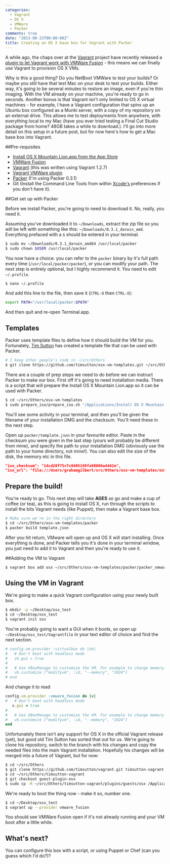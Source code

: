 ```yaml
---
categories:
  - Vagrant
  - OS X
  - VMWare
  - Packer
comments: true
date: "2013-08-23T00:00:00Z"
title: Creating an OS X base box for Vagrant with Packer
---
```


A while ago, the chaps over at the [Vagrant](http://www.vagrantup.com/) project have recently released a [plugin to let Vagrant work with VMWare Fusion](http://www.vagrantup.com/vmware) - this means we can finally use Vagrant to provision OS X VMs.

Why is this a good thing? Do you NetBoot VMWare to test your builds? Or maybe you still have that test Mac on your desk to test your builds. Either way, it's going to be several minutes to restore an image, even if you're thin imaging. With the VM already on your machine, you're ready to go in seconds. Another bonus is that Vagrant isn't only limited to OS X virtual machines - for example, I have a Vagrant configuration that spins up an Ubuntu box configured as a Munki server, with a copy of my repository on an external drive. This allows me to test deployments from anywhere, with everything local to my Mac (have you ever tried testing a Final Cut Studio package from home? 48GB takes a while to download.). I'll go into more detail on this setup in a future post, but for now here's how to get a Mac base box into Vagrant.<!--more-->

##Pre-requisites

- [Install OS X Mountain Lion.app from the App Store](https://itunes.apple.com/gb/app/os-x-mountain-lion/id537386512?mt=12)
- [VMWare Fusion](http://www.vmware.com/products/fusion/overview.html)
- [Vagrant](http://downloads.vagrantup.com/) (this was written using Vagrant 1.2.7)
- [Vagrant VMWare plugin](http://www.vagrantup.com/vmware)
- [Packer](http://www.packer.io/downloads.html) (I'm using Packer 0.3.1)
- Git (Install the Command Line Tools from within [Xcode's](https://itunes.apple.com/gb/app/xcode/id497799835?mt=12) preferences if you don't have it).

##Get set up with Packer

Before we install Packer, you're going to need to download it. No, really, you need it.

Assuming you've downloaded it to `~/Downloads`, extract the zip file so you will be left with something like this: `~/Downloads/0.3.1_darwin_amd`. Everything prefaced with a `$` should be entered in your terminal.

```bash
$ sudo mv ~/Downloads/0.3.1_darwin_amd64 /usr/local/packer
$ sudo chown $USER /usr/local/packer
```

You now have a choice: you can refer to the `packer` binary by it's full path every time (`/usr/local/packer/packer`), or you can modify your path. The next step is entirely optional, but I highly recommend it. You need to edit `~/.profile`.

```bash
$ nano ~/.profile
```

And add this line to the file, then save it (`CTRL-O` then `CTRL-X`):

```bash
export PATH="/usr/local/packer:$PATH"
```

And then quit and re-open Terminal.app.

## Templates

Packer uses template files to define how it should build the VM for you. Fortunately, [Tim Sutton](http://macops.ca) has created a template file that can be used with Packer.

```bash
# I keep other people's code in ~/src/Others
$ git clone https://github.com/timsutton/osx-vm-templates.git ~/src/Others
```

There are a couple of prep steps we need to do before we can instruct Packer to make our box. First off it's going to need installation media. There is a script that will prepare the Install OS X Mountain Lion.app so it can be used with Packer.

```bash
$ cd ~/src/Others/osx-vm-templates
$ sudo prepare_iso/prepare_iso.sh "/Applications/Install OS X Mountain Lion.app" out
```

You'll see some activity in your terminal, and then you'll be given the filename of your installation DMG and the checksum. You'll need these in the next step.

Open up `packer/template.json` in your favourite editor. Paste in the checksum you were given in the last step (yours will probably be different from mine), and specify the path to your installation DMG (obviously use the path to your home directory, not mine!). You can also edit the size of the disk, the memory etc in this file.

```json
"iso_checksum": "14cd20f75c7c0405198fa98006a4442e",
"iso_url": "file:///Users/grahamgilbert/src/Others/osx-vm-templates/out/OSX_InstallESD_10.8.4_12E55.dmg",
```

## Prepare the build!

You're ready to go. This next step will take **AGES** so go and make a cup of coffee (or tea), as this is going to install OS X, run through the scripts to install the bits Vagrant needs (like Puppet), then make a Vagrant base box.

```bash
# Make sure we're in the right directory
$ cd ~/src/Others/osx-vm-templates/packer
$ packer build template.json
```

After you hit return, VMware will open up and OS X will start installing. Once everything is done, and Packer tells you it's done in your terminal window, you just need to add it to Vagrant and then you're ready to use it.

##Adding the VM to Vagrant

```bash
$ vagrant box add osx ~/src/Others/osx-vm-templates/packer/packer_vmware_vmware.box
```

## Using the VM in Vagrant

We're going to make a quick Vagrant configuration using your newly built box.

```bash
$ mkdir -p ~/Desktop/osx_test
$ cd ~/Desktop/osx_test
$ vagrant init osx
```

You're probably going to want a GUI when it boots, so open up `~/Desktop/osx_test/Vagrantfile` in your text editor of choice and find the next section.

```ruby
# config.vm.provider :virtualbox do |vb|
#   # Don't boot with headless mode
#   vb.gui = true
#
#   # Use VBoxManage to customize the VM. For example to change memory:
#   vb.customize ["modifyvm", :id, "--memory", "1024"]
# end
```

And change it to read

```ruby
config.vm.provider :vmware_fusion do |v|
#   # Don't boot with headless mode
   v.gui = true
#
#   # Use VBoxManage to customize the VM. For example to change memory:
#   vb.customize ["modifyvm", :id, "--memory", "1024"]
end
```

Unfortunately there isn't any support for OS X in the official Vagrant release (yet), but good old Tim Sutton has sorted that out for us. We're going to clone his repository, switch to the branch with his changes and copy the needed files into the main Vagrant installation. Hopefully his changes will be merged into a future of Vagrant, but for now:

```bash
$ cd ~/src/Others
$ git clone https://github.com/timsutton/vagrant.git timsutton-vagrant
$ cd ~/src/Others/timsutton-vagrant
$ git checkout guest-plugin-osx
$ sudo cp -R ~/src/Others/timsutton-vagrant/plugins/guests/osx /Applications/Vagrant/embedded/gems/gems/vagrant-1.2.7/plugins/guests/osx
```

We're ready to boot the thing now - make it so, number one.

```bash
$ cd ~/Desktop/osx_test
$ vagrant up --provider vmware_fusion
```

You should see VMWare Fusion open if it's not already running and your VM boot after a little while.

## What's next?

You can configure this box with a script, or using Puppet or Chef (can you guess which I'd do?)?
